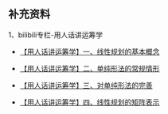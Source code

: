 ## 补充资料

1、bilibili专栏-用人话讲运筹学

- [【用人话讲运筹学】一、线性规划的基本概念](https://www.bilibili.com/read/cv5287905/)

- [【用人话讲运筹学】二、单纯形法的常规情形](https://www.bilibili.com/read/cv5296401/)

- [【用人话讲运筹学】三、对单纯形法的完善](https://www.bilibili.com/read/cv5321545/)

- [【用人话讲运筹学】四、线性规划的矩阵表示](https://www.bilibili.com/read/cv5344556/)